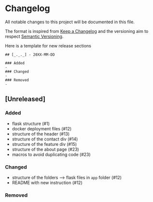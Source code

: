 # Changelog
All notable changes to this project will be documented in this file.

The format is inspired from [Keep a Changelog](http://keepachangelog.com/en/1.0.0/)
and the versioning aim to respect [Semantic Versioning](http://semver.org/spec/v2.0.0.html).

Here is a template for new release sections

```
## [_._._] - 20XX-MM-DD

### Added
-
### Changed
-
### Removed
-
```
## [Unreleased]

### Added
- flask structure (#1)
- docker deployment files (#12)
- structure of the header (#13)
- structure of the contact div (#14)
- structure of the feature div (#15)
- structure of the about page (#23)
- macros to avoid duplicating code (#23)

### Changed
- structure of the folders --> flask files in `app` folder (#12)
- README with new instruction (#12)

### Removed

